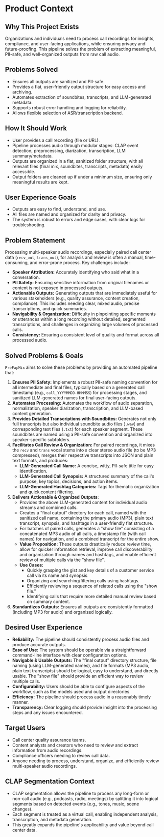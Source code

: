 # Product Context

## Why This Project Exists

Organizations and individuals need to process call recordings for insights, compliance, and user-facing applications, while ensuring privacy and future-proofing. This pipeline solves the problem of extracting meaningful, PII-safe, and well-organized outputs from raw call audio.

## Problems Solved
- Ensures all outputs are sanitized and PII-safe.
- Provides a flat, user-friendly output structure for easy access and archiving.
- Automates extraction of soundbites, transcripts, and LLM-generated metadata.
- Supports robust error handling and logging for reliability.
- Allows flexible selection of ASR/transcription backend.

## How It Should Work
- User provides a call recording (file or URL).
- Pipeline processes audio through modular stages: CLAP event detection, preprocessing, diarization, transcription, LLM summary/metadata.
- Outputs are organized in a flat, sanitized folder structure, with all relevant files (final mix, soundbites, transcripts, metadata) easily accessible.
- Output folders are cleaned up if under a minimum size, ensuring only meaningful results are kept.

## User Experience Goals
- Outputs are easy to find, understand, and use.
- All files are named and organized for clarity and privacy.
- The system is robust to errors and edge cases, with clear logs for troubleshooting.

## Problem Statement

Processing multi-speaker audio recordings, especially paired call center data (`recv_out`, `trans_out`), for analysis and review is often a manual, time-consuming, and error-prone process. Key challenges include:

*   **Speaker Attribution:** Accurately identifying who said what in a conversation.
*   **PII Safety:** Ensuring sensitive information from original filenames or content is not exposed in processed outputs.
*   **Actionable Outputs:** Generating outputs that are immediately useful for various stakeholders (e.g., quality assurance, content creation, compliance). This includes needing clear, mixed audio, precise transcriptions, and quick summaries.
*   **Navigability & Organization:** Difficulty in pinpointing specific moments or utterances within a long recording without detailed, segmented transcriptions, and challenges in organizing large volumes of processed calls.
*   **Consistency:** Ensuring a consistent level of quality and format across all processed audio.

## Solved Problems & Goals

`PreFapMix` aims to solve these problems by providing an automated pipeline that:

1.  **Ensures PII Safety:** Implements a robust PII-safe naming convention for all intermediate and final files, typically based on a generated call timestamp (e.g., `call_YYYYMMDD-HHMMSS`) for processing stages, and sanitized LLM-generated names for final user-facing outputs.
2.  **Automates Processing:** Automates the workflow of audio separation, normalization, speaker diarization, transcription, and LLM-based content generation.
3.  **Provides Detailed Transcriptions with Soundbites:** Generates not only full transcripts but also individual soundbite audio files (`.wav`) and corresponding text files (`.txt`) for each speaker segment. These soundbites are named using a PII-safe convention and organized into speaker-specific subfolders.
4.  **Facilitates Call Review & Organization:** For paired recordings, it mixes the `recv` and `trans` vocal stems into a clear stereo audio file (to be MP3 compressed), merges their respective transcripts into JSON and plain text formats, and produces:
    *   **LLM-Generated Call Name:** A concise, witty, PII-safe title for easy identification.
    *   **LLM-Generated Call Synopsis:** A structured summary of the call's purpose, key topics, decisions, and action items.
    *   **LLM-Generated Hashtag Categories:** Tags for thematic organization and quick content filtering.
5.  **Delivers Actionable & Organized Outputs:** 
    *   Provides the above LLM-generated content for individual audio streams and combined calls.
    *   Creates a "final output" directory for each call, named with the sanitized call name, containing the primary audio (MP3), plain text transcript, synopsis, and hashtags in a user-friendly flat structure.
    *   For batches of paired calls, generates a "show file" consisting of a concatenated MP3 audio of all calls, a timestamp file (with call names) for navigation, and a combined transcript for the entire show.
    *   **Value Proposition:** These outputs drastically reduce review time, allow for quicker information retrieval, improve call discoverability and organization through names and hashtags, and enable efficient review of multiple calls via the "show file".
    *   **Use Cases:** 
        *   Quickly grasping the gist and key details of a customer service call via its name and synopsis.
        *   Organizing and searching/filtering calls using hashtags.
        *   Efficiently reviewing a sequence of related calls using the "show file."
        *   Identifying calls that require more detailed manual review based on summary content.
6.  **Standardizes Outputs:** Ensures all outputs are consistently formatted (including MP3 for audio) and organized logically.

## Desired User Experience

*   **Reliability:** The pipeline should consistently process audio files and produce accurate outputs.
*   **Ease of Use:** The system should be operable via a straightforward command-line interface with clear configuration options.
*   **Navigable & Usable Outputs:** The "final output" directory structure, file naming (using LLM-generated names), and file formats (MP3 audio, plain text transcripts) should be logical, easy to understand, and directly usable. The "show file" should provide an efficient way to review multiple calls.
*   **Configurability:** Users should be able to configure aspects of the workflow, such as the models used and output directories.
*   **Efficiency:** The pipeline should process audio in a reasonably timely manner.
*   **Transparency:** Clear logging should provide insight into the processing steps and any issues encountered.

## Target Users

*   Call center quality assurance teams.
*   Content analysts and creators who need to review and extract information from audio recordings.
*   Compliance officers needing to review call data.
*   Anyone needing to process, understand, organize, and efficiently review multi-speaker audio recordings.

## CLAP Segmentation Context
- CLAP segmentation allows the pipeline to process any long-form or non-call audio (e.g., podcasts, radio, meetings) by splitting it into logical segments based on detected events (e.g., tones, music, scene changes).
- Each segment is treated as a virtual call, enabling independent analysis, transcription, and metadata generation.
- This greatly expands the pipeline's applicability and value beyond call center data.